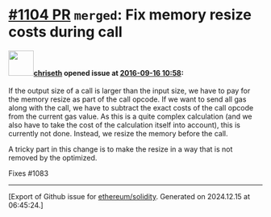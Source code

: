 # [\#1104 PR](https://github.com/ethereum/solidity/pull/1104) `merged`: Fix memory resize costs during call

#### <img src="https://avatars.githubusercontent.com/u/9073706?v=4" width="50">[chriseth](https://github.com/chriseth) opened issue at [2016-09-16 10:58](https://github.com/ethereum/solidity/pull/1104):

If the output size of a call is larger than the input size, we have to pay for the memory resize as part of the call opcode. If we want to send all gas along with the call, we have to subtract the exact costs of the call opcode from the current gas value. As this is a quite complex calculation (and we also have to take the cost of the calculation itself into account), this is currently not done. Instead, we resize the memory before the call.

A tricky part in this change is to make the resize in a way that is not removed by the optimized.

Fixes #1083





-------------------------------------------------------------------------------



[Export of Github issue for [ethereum/solidity](https://github.com/ethereum/solidity). Generated on 2024.12.15 at 06:45:24.]
